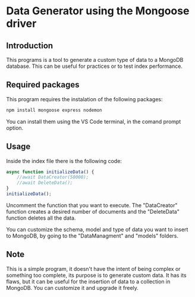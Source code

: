 # Data Generator using the Mongoose driver

## Introduction
This programs is a tool to generate a custom type of data to a MongoDB database. This can be useful for practices or to test index performance.



## Required packages
This program requires the instalation of the following packages:

```bash
npm install mongoose express nodemon
```

You can install them using the VS Code terminal, in the comand prompt option.



## Usage
Inside the index file there is the following code:

```javascript
async function initializeData() {
    //await DataCreator(50000);
    //await DeleteData();
}
initializeData();
```

Uncomment the function that you want to execute. The "DataCreator" function creates a desired number of documents and the "DeleteData" function deletes all the data.

You can customize the schema, model and type of data you want to insert to MongoDB, by going to the "DataManagment" and "models" folders.



## Note
This is a simple program, it doesn't have the intent of being complex or something too complete, its purpose is to generate custom data.
It has its flaws, but it can be useful for the insertion of data to a collection in MongoDB. You can customize it and upgrade it freely.
